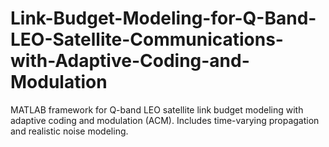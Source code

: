# Link-Budget-Modeling-for-Q-Band-LEO-Satellite-Communications-with-Adaptive-Coding-and-Modulation
MATLAB framework for Q-band LEO satellite link budget modeling with adaptive coding and modulation (ACM). Includes time-varying propagation and realistic noise modeling.
